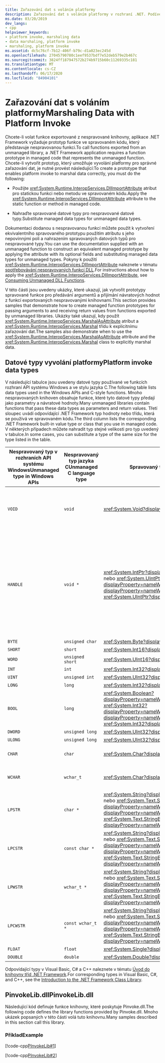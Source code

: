 ```yaml
---
title: Zařazování dat s voláním platformy
description: Zařazování dat s voláním platformy v rozhraní .NET. Podívejte se na seznam datových typů používaných v rozhraních API systému Windows a ve stylu jazyka C a vyhledejte jejich ekvivalenty spravovaného typu .NET.
ms.date: 03/20/2019
dev_langs:
- cpp
helpviewer_keywords:
- platform invoke, marshaling data
- data marshaling, platform invoke
- marshaling, platform invoke
ms.assetid: dc5c76cf-7b12-406f-b79c-d1a023ec245d
ms.openlocfilehash: 27045790780c1eef9537bdf7e52deb579e2b467c
ms.sourcegitcommit: 3824ff187947572b274b9715b60c11269335c181
ms.translationtype: MT
ms.contentlocale: cs-CZ
ms.lasthandoff: 06/17/2020
ms.locfileid: "84904101"
---
```

# <a name="marshaling-data-with-platform-invoke"></a><span data-ttu-id="e7ebc-104">Zařazování dat s voláním platformy</span><span class="sxs-lookup"><span data-stu-id="e7ebc-104">Marshaling Data with Platform Invoke</span></span>

<span data-ttu-id="e7ebc-105">Chcete-li volat funkce exportované z nespravované knihovny, aplikace .NET Framework vyžaduje prototyp funkce ve spravovaném kódu, který představuje nespravovanou funkci.</span><span class="sxs-lookup"><span data-stu-id="e7ebc-105">To call functions exported from an unmanaged library, a .NET Framework application requires a function prototype in managed code that represents the unmanaged function.</span></span> <span data-ttu-id="e7ebc-106">Chcete-li vytvořit prototyp, který umožňuje vyvolání platformy pro správné zařazování dat, je nutné provést následující:</span><span class="sxs-lookup"><span data-stu-id="e7ebc-106">To create a prototype that enables platform invoke to marshal data correctly, you must do the following:</span></span>

- <span data-ttu-id="e7ebc-107">Použijte <xref:System.Runtime.InteropServices.DllImportAttribute> atribut pro statickou funkci nebo metodu ve spravovaném kódu.</span><span class="sxs-lookup"><span data-stu-id="e7ebc-107">Apply the <xref:System.Runtime.InteropServices.DllImportAttribute> attribute to the static function or method in managed code.</span></span>

- <span data-ttu-id="e7ebc-108">Nahraďte spravované datové typy pro nespravované datové typy.</span><span class="sxs-lookup"><span data-stu-id="e7ebc-108">Substitute managed data types for unmanaged data types.</span></span>

<span data-ttu-id="e7ebc-109">Dokumentaci dodanou s nespravovanou funkcí můžete použít k vytvoření ekvivalentního spravovaného prototypu použitím atributu s jeho nepovinnými poli a nahrazením spravovaných datových typů pro nespravované typy.</span><span class="sxs-lookup"><span data-stu-id="e7ebc-109">You can use the documentation supplied with an unmanaged function to construct an equivalent managed prototype by applying the attribute with its optional fields and substituting managed data types for unmanaged types.</span></span> <span data-ttu-id="e7ebc-110">Pokyny k použití <xref:System.Runtime.InteropServices.DllImportAttribute> naleznete v tématu [spotřebovávání nespravovaných funkcí DLL](consuming-unmanaged-dll-functions.md).</span><span class="sxs-lookup"><span data-stu-id="e7ebc-110">For instructions about how to apply the <xref:System.Runtime.InteropServices.DllImportAttribute>, see [Consuming Unmanaged DLL Functions](consuming-unmanaged-dll-functions.md).</span></span>

<span data-ttu-id="e7ebc-111">V této části jsou uvedeny ukázky, které ukazují, jak vytvořit prototypy spravované funkce pro předávání argumentů a přijímání návratových hodnot z funkcí exportovaných nespravovanými knihovnami.</span><span class="sxs-lookup"><span data-stu-id="e7ebc-111">This section provides samples that demonstrate how to create managed function prototypes for passing arguments to and receiving return values from functions exported by unmanaged libraries.</span></span> <span data-ttu-id="e7ebc-112">Ukázky také ukazují, kdy použít <xref:System.Runtime.InteropServices.MarshalAsAttribute> atribut a <xref:System.Runtime.InteropServices.Marshal> třídu k explicitnímu zařazování dat.</span><span class="sxs-lookup"><span data-stu-id="e7ebc-112">The samples also demonstrate when to use the <xref:System.Runtime.InteropServices.MarshalAsAttribute> attribute and the <xref:System.Runtime.InteropServices.Marshal> class to explicitly marshal data.</span></span>

## <a name="platform-invoke-data-types"></a><span data-ttu-id="e7ebc-113">Datové typy vyvolání platformy</span><span class="sxs-lookup"><span data-stu-id="e7ebc-113">Platform invoke data types</span></span>

<span data-ttu-id="e7ebc-114">V následující tabulce jsou uvedeny datové typy používané ve funkcích rozhraní API systému Windows a ve stylu jazyka C.</span><span class="sxs-lookup"><span data-stu-id="e7ebc-114">The following table lists data types used in the Windows APIs and C-style functions.</span></span> <span data-ttu-id="e7ebc-115">Mnoho nespravovaných knihoven obsahuje funkce, které tyto datové typy předají jako parametry a návratové hodnoty.</span><span class="sxs-lookup"><span data-stu-id="e7ebc-115">Many unmanaged libraries contain functions that pass these data types as parameters and return values.</span></span> <span data-ttu-id="e7ebc-116">Třetí sloupec uvádí odpovídající .NET Framework typ hodnoty nebo třídu, která se používá ve spravovaném kódu.</span><span class="sxs-lookup"><span data-stu-id="e7ebc-116">The third column lists the corresponding .NET Framework built-in value type or class that you use in managed code.</span></span> <span data-ttu-id="e7ebc-117">V některých případech můžete nahradit typ stejné velikosti pro typ uvedený v tabulce.</span><span class="sxs-lookup"><span data-stu-id="e7ebc-117">In some cases, you can substitute a type of the same size for the type listed in the table.</span></span>

|<span data-ttu-id="e7ebc-118">Nespravovaný typ v rozhraních API systému Windows</span><span class="sxs-lookup"><span data-stu-id="e7ebc-118">Unmanaged type in Windows APIs</span></span>|<span data-ttu-id="e7ebc-119">Nespravovaný typ jazyka C</span><span class="sxs-lookup"><span data-stu-id="e7ebc-119">Unmanaged C language type</span></span>|<span data-ttu-id="e7ebc-120">Spravovaný typ</span><span class="sxs-lookup"><span data-stu-id="e7ebc-120">Managed type</span></span>|<span data-ttu-id="e7ebc-121">Popis</span><span class="sxs-lookup"><span data-stu-id="e7ebc-121">Description</span></span>|
|--------------------------------|-------------------------------|------------------------|-----------------|
|`VOID`|`void`|<xref:System.Void?displayProperty=nameWithType>|<span data-ttu-id="e7ebc-122">Používá se pro funkci, která nevrací hodnotu.</span><span class="sxs-lookup"><span data-stu-id="e7ebc-122">Applied to a function that does not return a value.</span></span>|
|`HANDLE`|`void *`|<span data-ttu-id="e7ebc-123"><xref:System.IntPtr?displayProperty=nameWithType> nebo <xref:System.UIntPtr?displayProperty=nameWithType></span><span class="sxs-lookup"><span data-stu-id="e7ebc-123"><xref:System.IntPtr?displayProperty=nameWithType> or <xref:System.UIntPtr?displayProperty=nameWithType></span></span>|<span data-ttu-id="e7ebc-124">32 bitů v systémech Windows 32, 64 bitů v systémech Windows 64 v 16bitovém operačním systému Windows.</span><span class="sxs-lookup"><span data-stu-id="e7ebc-124">32 bits on 32-bit Windows operating systems, 64 bits on 64-bit Windows operating systems.</span></span>|
|`BYTE`|`unsigned char`|<xref:System.Byte?displayProperty=nameWithType>|<span data-ttu-id="e7ebc-125">8 bitů</span><span class="sxs-lookup"><span data-stu-id="e7ebc-125">8 bits</span></span>|
|`SHORT`|`short`|<xref:System.Int16?displayProperty=nameWithType>|<span data-ttu-id="e7ebc-126">16 bitů</span><span class="sxs-lookup"><span data-stu-id="e7ebc-126">16 bits</span></span>|
|`WORD`|`unsigned short`|<xref:System.UInt16?displayProperty=nameWithType>|<span data-ttu-id="e7ebc-127">16 bitů</span><span class="sxs-lookup"><span data-stu-id="e7ebc-127">16 bits</span></span>|
|`INT`|`int`|<xref:System.Int32?displayProperty=nameWithType>|<span data-ttu-id="e7ebc-128">32 bitů</span><span class="sxs-lookup"><span data-stu-id="e7ebc-128">32 bits</span></span>|
|`UINT`|`unsigned int`|<xref:System.UInt32?displayProperty=nameWithType>|<span data-ttu-id="e7ebc-129">32 bitů</span><span class="sxs-lookup"><span data-stu-id="e7ebc-129">32 bits</span></span>|
|`LONG`|`long`|<xref:System.Int32?displayProperty=nameWithType>|<span data-ttu-id="e7ebc-130">32 bitů</span><span class="sxs-lookup"><span data-stu-id="e7ebc-130">32 bits</span></span>|
|`BOOL`|`long`|<span data-ttu-id="e7ebc-131"><xref:System.Boolean?displayProperty=nameWithType> nebo <xref:System.Int32?displayProperty=nameWithType></span><span class="sxs-lookup"><span data-stu-id="e7ebc-131"><xref:System.Boolean?displayProperty=nameWithType> or <xref:System.Int32?displayProperty=nameWithType></span></span>|<span data-ttu-id="e7ebc-132">32 bitů</span><span class="sxs-lookup"><span data-stu-id="e7ebc-132">32 bits</span></span>|
|`DWORD`|`unsigned long`|<xref:System.UInt32?displayProperty=nameWithType>|<span data-ttu-id="e7ebc-133">32 bitů</span><span class="sxs-lookup"><span data-stu-id="e7ebc-133">32 bits</span></span>|
|`ULONG`|`unsigned long`|<xref:System.UInt32?displayProperty=nameWithType>|<span data-ttu-id="e7ebc-134">32 bitů</span><span class="sxs-lookup"><span data-stu-id="e7ebc-134">32 bits</span></span>|
|`CHAR`|`char`|<xref:System.Char?displayProperty=nameWithType>|<span data-ttu-id="e7ebc-135">Upravte pomocí ANSI.</span><span class="sxs-lookup"><span data-stu-id="e7ebc-135">Decorate with ANSI.</span></span>|
|`WCHAR`|`wchar_t`|<xref:System.Char?displayProperty=nameWithType>|<span data-ttu-id="e7ebc-136">Upravte pomocí kódování Unicode.</span><span class="sxs-lookup"><span data-stu-id="e7ebc-136">Decorate with Unicode.</span></span>|
|`LPSTR`|`char *`|<span data-ttu-id="e7ebc-137"><xref:System.String?displayProperty=nameWithType> nebo <xref:System.Text.StringBuilder?displayProperty=nameWithType></span><span class="sxs-lookup"><span data-stu-id="e7ebc-137"><xref:System.String?displayProperty=nameWithType> or <xref:System.Text.StringBuilder?displayProperty=nameWithType></span></span>|<span data-ttu-id="e7ebc-138">Upravte pomocí ANSI.</span><span class="sxs-lookup"><span data-stu-id="e7ebc-138">Decorate with ANSI.</span></span>|
|`LPCSTR`|`const char *`|<span data-ttu-id="e7ebc-139"><xref:System.String?displayProperty=nameWithType> nebo <xref:System.Text.StringBuilder?displayProperty=nameWithType></span><span class="sxs-lookup"><span data-stu-id="e7ebc-139"><xref:System.String?displayProperty=nameWithType> or <xref:System.Text.StringBuilder?displayProperty=nameWithType></span></span>|<span data-ttu-id="e7ebc-140">Upravte pomocí ANSI.</span><span class="sxs-lookup"><span data-stu-id="e7ebc-140">Decorate with ANSI.</span></span>|
|`LPWSTR`|`wchar_t *`|<span data-ttu-id="e7ebc-141"><xref:System.String?displayProperty=nameWithType> nebo <xref:System.Text.StringBuilder?displayProperty=nameWithType></span><span class="sxs-lookup"><span data-stu-id="e7ebc-141"><xref:System.String?displayProperty=nameWithType> or <xref:System.Text.StringBuilder?displayProperty=nameWithType></span></span>|<span data-ttu-id="e7ebc-142">Upravte pomocí kódování Unicode.</span><span class="sxs-lookup"><span data-stu-id="e7ebc-142">Decorate with Unicode.</span></span>|
|`LPCWSTR`|`const wchar_t *`|<span data-ttu-id="e7ebc-143"><xref:System.String?displayProperty=nameWithType> nebo <xref:System.Text.StringBuilder?displayProperty=nameWithType></span><span class="sxs-lookup"><span data-stu-id="e7ebc-143"><xref:System.String?displayProperty=nameWithType> or <xref:System.Text.StringBuilder?displayProperty=nameWithType></span></span>|<span data-ttu-id="e7ebc-144">Upravte pomocí kódování Unicode.</span><span class="sxs-lookup"><span data-stu-id="e7ebc-144">Decorate with Unicode.</span></span>|
|`FLOAT`|`float`|<xref:System.Single?displayProperty=nameWithType>|<span data-ttu-id="e7ebc-145">32 bitů</span><span class="sxs-lookup"><span data-stu-id="e7ebc-145">32 bits</span></span>|
|`DOUBLE`|`double`|<xref:System.Double?displayProperty=nameWithType>|<span data-ttu-id="e7ebc-146">64 bitů</span><span class="sxs-lookup"><span data-stu-id="e7ebc-146">64 bits</span></span>|

<span data-ttu-id="e7ebc-147">Odpovídající typy v Visual Basic, C# a C++ naleznete v tématu [Úvod do knihovny tříd .NET Framework](../../standard/class-library-overview.md#system-namespace).</span><span class="sxs-lookup"><span data-stu-id="e7ebc-147">For corresponding types in Visual Basic, C#, and C++, see the [Introduction to the .NET Framework Class Library](../../standard/class-library-overview.md#system-namespace).</span></span>

## <a name="pinvokelibdll"></a><span data-ttu-id="e7ebc-148">PinvokeLib.dll</span><span class="sxs-lookup"><span data-stu-id="e7ebc-148">PinvokeLib.dll</span></span>

<span data-ttu-id="e7ebc-149">Následující kód definuje funkce knihovny, které poskytuje Pinvoke.dll.</span><span class="sxs-lookup"><span data-stu-id="e7ebc-149">The following code defines the library functions provided by Pinvoke.dll.</span></span> <span data-ttu-id="e7ebc-150">Mnoho ukázek popsaných v této části volá tuto knihovnu.</span><span class="sxs-lookup"><span data-stu-id="e7ebc-150">Many samples described in this section call this library.</span></span>

### <a name="example"></a><span data-ttu-id="e7ebc-151">Příklad</span><span class="sxs-lookup"><span data-stu-id="e7ebc-151">Example</span></span>

[!code-cpp[PInvokeLib#1](../../../samples/snippets/cpp/VS_Snippets_CLR/pinvokelib/cpp/pinvokelib.cpp#1)]

[!code-cpp[PInvokeLib#2](../../../samples/snippets/cpp/VS_Snippets_CLR/pinvokelib/cpp/pinvokelib.h#2)]
